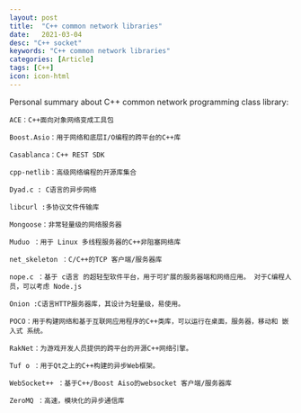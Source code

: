 ```yaml
---
layout: post
title:  "C++ common network libraries"
date:   2021-03-04
desc: "C++ socket"
keywords: "C++ common network libraries"
categories: [Article]
tags: [C++]
icon: icon-html
---
```


Personal summary about C++ common network programming class library:

    ACE：C++面向对象网络变成工具包
    
    Boost.Asio：用于网络和底层I/O编程的跨平台的C++库 
    
    Casablanca：C++ REST SDK 
    
    cpp-netlib：高级网络编程的开源库集合 
    
    Dyad.c : C语言的异步网络 
    
    libcurl :多协议文件传输库 
    
    Mongoose：非常轻量级的网络服务器 
    
    Muduo ：用于 Linux 多线程服务器的C++非阻塞网络库 
    
    net_skeleton ：C/C++的TCP 客户端/服务器库 
    
    nope.c ：基于 c语言 的超轻型软件平台，用于可扩展的服务器端和网络应用。 对于C编程人员，可以考虑 Node.js 
     
    Onion :C语言HTTP服务器库，其设计为轻量级，易使用。 
    
    POCO：用于构建网络和基于互联网应用程序的C++类库，可以运行在桌面，服务器，移动和 嵌入式 系统。 
    
    RakNet：为游戏开发人员提供的跨平台的开源C++网络引擎。 
    
    Tuf o ：用于Qt之上的C++构建的异步Web框架。
     
    WebSocket++ ：基于C++/Boost Aiso的websocket 客户端/服务器库 
    
    ZeroMQ ：高速，模块化的异步通信库

